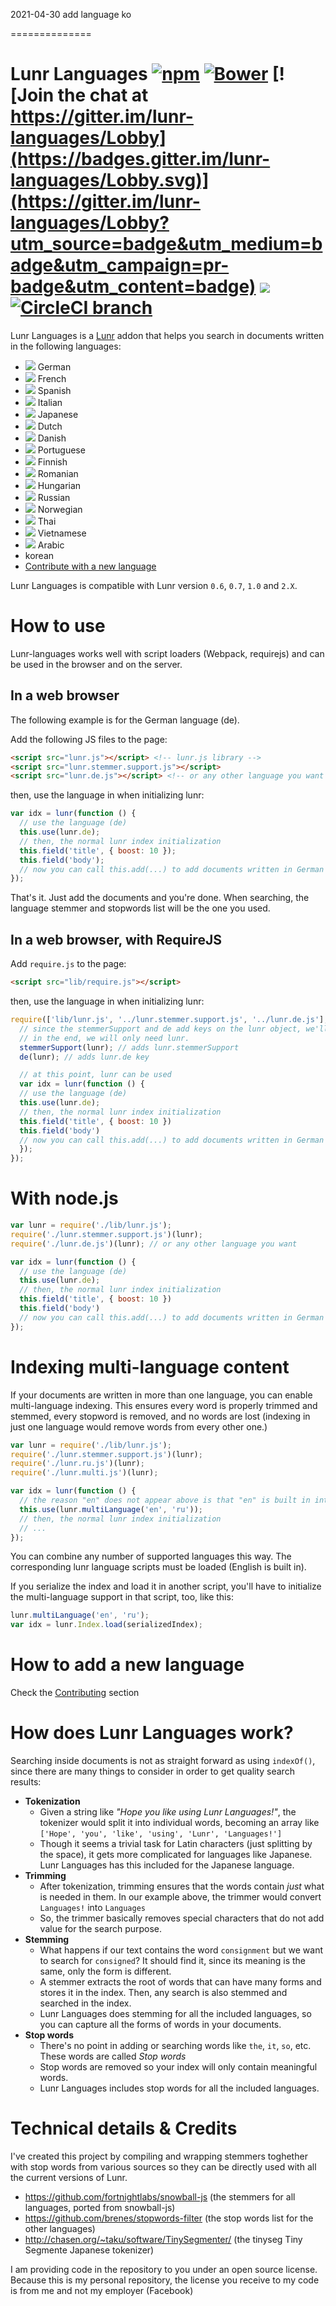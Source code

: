 2021-04-30
add language ko

==============

Lunr Languages [![npm](https://img.shields.io/npm/v/lunr-languages.svg)](https://www.npmjs.com/package/lunr-languages) [![Bower](https://img.shields.io/bower/v/lunr-languages.svg)]() [![Join the chat at https://gitter.im/lunr-languages/Lobby](https://badges.gitter.im/lunr-languages/Lobby.svg)](https://gitter.im/lunr-languages/Lobby?utm_source=badge&utm_medium=badge&utm_campaign=pr-badge&utm_content=badge) [![](https://img.shields.io/badge/compatible%20with%20Lunr-0.6.0%20--%3E%202.x-green.svg)](http://lunrjs.com/) [![CircleCI branch](https://img.shields.io/circleci/project/github/MihaiValentin/lunr-languages.svg)](https://circleci.com/gh/MihaiValentin/lunr-languages)
==============

Lunr Languages is a [Lunr](http://lunrjs.com/) addon that helps you search in documents written in the following languages:

* ![](https://raw.githubusercontent.com/madebybowtie/FlagKit/master/Assets/PNG/DE.png) German
* ![](https://raw.githubusercontent.com/madebybowtie/FlagKit/master/Assets/PNG/FR.png) French
* ![](https://raw.githubusercontent.com/madebybowtie/FlagKit/master/Assets/PNG/ES.png) Spanish
* ![](https://raw.githubusercontent.com/madebybowtie/FlagKit/master/Assets/PNG/IT.png) Italian
* ![](https://raw.githubusercontent.com/madebybowtie/FlagKit/master/Assets/PNG/JP.png) Japanese
* ![](https://raw.githubusercontent.com/madebybowtie/FlagKit/master/Assets/PNG/NL.png) Dutch
* ![](https://raw.githubusercontent.com/madebybowtie/FlagKit/master/Assets/PNG/DK.png) Danish
* ![](https://raw.githubusercontent.com/madebybowtie/FlagKit/master/Assets/PNG/PT.png) Portuguese
* ![](https://raw.githubusercontent.com/madebybowtie/FlagKit/master/Assets/PNG/FI.png) Finnish
* ![](https://raw.githubusercontent.com/madebybowtie/FlagKit/master/Assets/PNG/RO.png) Romanian
* ![](https://raw.githubusercontent.com/madebybowtie/FlagKit/master/Assets/PNG/HU.png) Hungarian
* ![](https://raw.githubusercontent.com/madebybowtie/FlagKit/master/Assets/PNG/RU.png) Russian
* ![](https://raw.githubusercontent.com/madebybowtie/FlagKit/master/Assets/PNG/NO.png) Norwegian
* ![](https://raw.githubusercontent.com/madebybowtie/FlagKit/master/Assets/PNG/TH.png) Thai
* ![](https://raw.githubusercontent.com/madebybowtie/FlagKit/master/Assets/PNG/VN.png) Vietnamese
* ![](https://raw.githubusercontent.com/madebybowtie/FlagKit/master/Assets/PNG/IQ.png) Arabic
* korean
* [Contribute with a new language](CONTRIBUTING.md)

Lunr Languages is compatible with Lunr version `0.6`, `0.7`, `1.0` and `2.X`.

# How to use

Lunr-languages works well with script loaders (Webpack, requirejs) and can be used in the browser and on the server.

## In a web browser

The following example is for the German language (de).

Add the following JS files to the page:

```html
<script src="lunr.js"></script> <!-- lunr.js library -->
<script src="lunr.stemmer.support.js"></script>
<script src="lunr.de.js"></script> <!-- or any other language you want -->
```

then, use the language in when initializing lunr:

```javascript
var idx = lunr(function () {
  // use the language (de)
  this.use(lunr.de);
  // then, the normal lunr index initialization
  this.field('title', { boost: 10 });
  this.field('body');
  // now you can call this.add(...) to add documents written in German
});
```

That's it. Just add the documents and you're done. When searching, the language stemmer and stopwords list will be the one you used.

## In a web browser, with RequireJS

Add `require.js` to the page:

```html
<script src="lib/require.js"></script>
```

then, use the language in when initializing lunr:

```javascript
require(['lib/lunr.js', '../lunr.stemmer.support.js', '../lunr.de.js'], function(lunr, stemmerSupport, de) {
  // since the stemmerSupport and de add keys on the lunr object, we'll pass it as reference to them
  // in the end, we will only need lunr.
  stemmerSupport(lunr); // adds lunr.stemmerSupport
  de(lunr); // adds lunr.de key

  // at this point, lunr can be used
  var idx = lunr(function () {
  // use the language (de)
  this.use(lunr.de);
  // then, the normal lunr index initialization
  this.field('title', { boost: 10 })
  this.field('body')
  // now you can call this.add(...) to add documents written in German
  });
});
```

# With node.js

```javascript
var lunr = require('./lib/lunr.js');
require('./lunr.stemmer.support.js')(lunr);
require('./lunr.de.js')(lunr); // or any other language you want

var idx = lunr(function () {
  // use the language (de)
  this.use(lunr.de);
  // then, the normal lunr index initialization
  this.field('title', { boost: 10 })
  this.field('body')
  // now you can call this.add(...) to add documents written in German
});
```

# Indexing multi-language content

If your documents are written in more than one language, you can enable multi-language indexing. This ensures every word is properly trimmed and stemmed, every stopword is removed, and no words are lost (indexing in just one language would remove words from every other one.)

```javascript
var lunr = require('./lib/lunr.js');
require('./lunr.stemmer.support.js')(lunr);
require('./lunr.ru.js')(lunr);
require('./lunr.multi.js')(lunr);

var idx = lunr(function () {
  // the reason "en" does not appear above is that "en" is built in into lunr js
  this.use(lunr.multiLanguage('en', 'ru'));
  // then, the normal lunr index initialization
  // ...
});
```

You can combine any number of supported languages this way. The corresponding lunr language scripts must be loaded (English is built in).

If you serialize the index and load it in another script, you'll have to initialize the multi-language support in that script, too, like this:

```javascript
lunr.multiLanguage('en', 'ru');
var idx = lunr.Index.load(serializedIndex);
```

# How to add a new language

Check the [Contributing](CONTRIBUTING.md) section

# How does Lunr Languages work?

Searching inside documents is not as straight forward as using `indexOf()`, since there are many things to consider in order to get quality search results:
* **Tokenization**
    * Given a string like *"Hope you like using Lunr Languages!"*, the tokenizer would split it into individual words, becoming an array like `['Hope', 'you', 'like', 'using', 'Lunr', 'Languages!']`
    * Though it seems a trivial task for Latin characters (just splitting by the space), it gets more complicated for languages like Japanese. Lunr Languages has this included for the Japanese language.
* **Trimming**
    * After tokenization, trimming ensures that the words contain *just* what is needed in them. In our example above, the trimmer would convert `Languages!` into `Languages`
    * So, the trimmer basically removes special characters that do not add value for the search purpose.
* **Stemming**
    * What happens if our text contains the word `consignment` but we want to search for `consigned`? It should find it, since its meaning is the same, only the form is different.
    * A stemmer extracts the root of words that can have many forms and stores it in the index. Then, any search is also stemmed and searched in the index.
    * Lunr Languages does stemming for all the included languages, so you can capture all the forms of words in your documents.
* **Stop words**
    * There's no point in adding or searching words like `the`, `it`, `so`, etc. These words are called *Stop words*
    * Stop words are removed so your index will only contain meaningful words.
    * Lunr Languages includes stop words for all the included languages.

# Technical details & Credits

I've created this project by compiling and wrapping stemmers toghether with stop words from various sources so they can be directly used with all the current versions of Lunr.

* <https://github.com/fortnightlabs/snowball-js> (the stemmers for all languages, ported from snowball-js)
* <https://github.com/brenes/stopwords-filter> (the stop words list for the other languages)
* <http://chasen.org/~taku/software/TinySegmenter/> (the tinyseg Tiny Segmente Japanese tokenizer)

I am providing code in the repository to you under an open source license. Because this is my personal repository, the license you receive to my code is from me and not my employer (Facebook)
